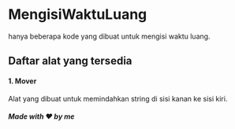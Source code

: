# MengisiWaktuLuang
hanya beberapa kode yang dibuat untuk mengisi waktu luang.

## Daftar alat yang tersedia
#### 1. Mover
Alat yang dibuat untuk memindahkan string di sisi kanan ke sisi kiri.


##### Made with ❤ by me
